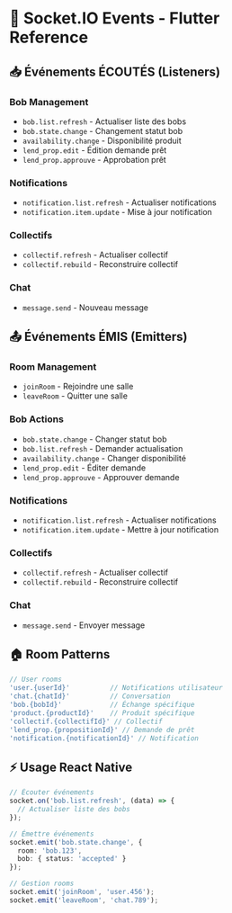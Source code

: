 # 🔄 Socket.IO Events - Flutter Reference

## 📥 Événements ÉCOUTÉS (Listeners)

### Bob Management
- `bob.list.refresh` - Actualiser liste des bobs
- `bob.state.change` - Changement statut bob
- `availability.change` - Disponibilité produit
- `lend_prop.edit` - Édition demande prêt
- `lend_prop.approuve` - Approbation prêt

### Notifications
- `notification.list.refresh` - Actualiser notifications
- `notification.item.update` - Mise à jour notification

### Collectifs
- `collectif.refresh` - Actualiser collectif
- `collectif.rebuild` - Reconstruire collectif

### Chat
- `message.send` - Nouveau message

## 📤 Événements ÉMIS (Emitters)

### Room Management
- `joinRoom` - Rejoindre une salle
- `leaveRoom` - Quitter une salle

### Bob Actions
- `bob.state.change` - Changer statut bob
- `bob.list.refresh` - Demander actualisation
- `availability.change` - Changer disponibilité
- `lend_prop.edit` - Éditer demande
- `lend_prop.approuve` - Approuver demande

### Notifications
- `notification.list.refresh` - Actualiser notifications
- `notification.item.update` - Mettre à jour notification

### Collectifs
- `collectif.refresh` - Actualiser collectif
- `collectif.rebuild` - Reconstruire collectif

### Chat
- `message.send` - Envoyer message

## 🏠 Room Patterns

```dart
// User rooms
'user.{userId}'          // Notifications utilisateur
'chat.{chatId}'          // Conversation
'bob.{bobId}'            // Échange spécifique
'product.{productId}'    // Produit spécifique
'collectif.{collectifId}' // Collectif
'lend_prop.{propositionId}' // Demande de prêt
'notification.{notificationId}' // Notification
```

## ⚡ Usage React Native

```typescript
// Écouter événements
socket.on('bob.list.refresh', (data) => {
  // Actualiser liste des bobs
});

// Émettre événements  
socket.emit('bob.state.change', {
  room: 'bob.123',
  bob: { status: 'accepted' }
});

// Gestion rooms
socket.emit('joinRoom', 'user.456');
socket.emit('leaveRoom', 'chat.789');
```